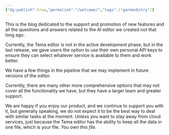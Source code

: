 ```yaml
---
{"dg-publish":true,"permalink":"/welcome/","tags":["gardenEntry"]}
---
```



This is the blog dedicated to the support and promotion of new features and all the questions and answers related to the AI editor we created not that long ago.

Currently, the Tema editor is not in the active development phase, but in the last release, we gave users the option to use their own personal API keys to ensure they can select whatever service is available to them and work better.

We have a few things in the pipeline that we may implement in future versions of the editor.

Currently, there are many other more comprehensive options that may not cover all the functionality we have, but they have a larger team and greater support.

We are happy if you enjoy our product, and we continue to support you with it, but generally speaking, we do not expect it to be the best way to deal with similar tasks at the moment. Unless you want to stay away from cloud services, just because the Tema editor has the ability to keep all the data in one file, which is your file. *You own this file*.